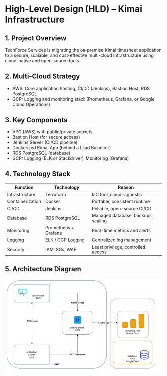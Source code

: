 # High-Level Design (HLD) – Kimai Infrastructure

## 1. Project Overview
TechForce Services is migrating the on-premise Kimai timesheet application to a secure, scalable, and cost-effective multi-cloud infrastructure using cloud-native and open-source tools.

## 2. Multi-Cloud Strategy
- AWS: Core application hosting, CI/CD (Jenkins), Bastion Host, RDS PostgreSQL
- GCP: Logging and monitoring stack (Prometheus, Grafana, or Google Cloud Operations)

## 3. Key Components
- VPC (AWS) with public/private subnets
- Bastion Host (for secure access)
- Jenkins Server (CI/CD pipeline)
- Dockerized Kimai App (behind a Load Balancer)
- RDS PostgreSQL (database)
- GCP: Logging (ELK or Stackdriver), Monitoring (Grafana)

## 4. Technology Stack

| Function        | Technology         | Reason                                 |
|----------------|--------------------|----------------------------------------|
| Infrastructure | Terraform          | IaC tool, cloud-agnostic               |
| Containerization | Docker           | Portable, consistent runtime           |
| CI/CD          | Jenkins            | Reliable, open-source CI/CD            |
| Database       | RDS PostgreSQL     | Managed database, backups, scaling     |
| Monitoring     | Prometheus + Grafana | Real-time metrics and alerts        |
| Logging        | ELK / GCP Logging  | Centralized log management             |
| Security       | IAM, SGs, WAF      | Least privilege, controlled access     |

## 5. Architecture Diagram

![Kimai Architecture Diagram](kimai-architecture.drawio.png)
